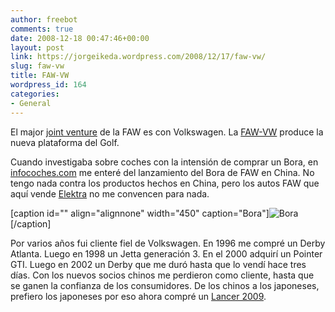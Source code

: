```yaml
---
author: freebot
comments: true
date: 2008-12-18 00:47:46+00:00
layout: post
link: https://jorgeikeda.wordpress.com/2008/12/17/faw-vw/
slug: faw-vw
title: FAW-VW
wordpress_id: 164
categories:
- General
---
```


El major [joint venture](http://www.google.com.mx/url?sa=t&source=web&ct=res&cd=1&url=http%3A%2F%2Fes.wikipedia.org%2Fwiki%2FContrato_de_empresa_conjunta) de la FAW es con Volkswagen. La [FAW-VW](http://www.faw-volkswagen.com/en/index.php) produce la nueva plataforma del Golf.

Cuando investigaba sobre coches con la intensión de comprar un Bora, en [infocoches.com](http://es.autoblog.com/2006/07/12/nuevo-faw-bora-presentado-en-china/)   me enteré del lanzamiento del Bora de FAW en China. No tengo nada contra los productos hechos en China, pero los autos FAW que aquí vende [Elektra](http://www.elektra.com.mx/elektra/EstiloElektra/UltimasNoticias/Faw.aspx) no me convencen para nada.

[caption id="" align="alignnone" width="450" caption="Bora"]![Bora](http://spanish.autoblog.com/images/2006/07/9.jpg)[/caption]

Por varios años fui cliente fiel de Volkswagen. En 1996 me compré un Derby Atlanta. Luego en 1998 un Jetta generación 3. En el 2000 adquirí un Pointer GTI. Luego en 2002 un Derby que me duró hasta que lo vendí hace tres días. Con los nuevos socios chinos me perdieron como cliente, hasta que se ganen la confianza de los consumidores. De los chinos a los japoneses, prefiero los japoneses por eso ahora compré un [Lancer 2009](http://www.mitsubishicars.com/MMNA/jsp/lancer/09/index.do).  
